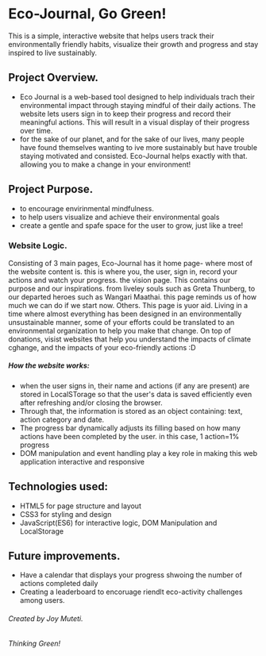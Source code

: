# Eco-Journal, Go Green!
This is a simple, interactive website that helps users track their environmentally friendly habits, visualize their growth and progress and stay inspired to live sustainably. 

 ## Project Overview.
- Eco Journal is a web-based tool designed to help individuals trach their environmental impact through staying mindful of their daily actions. The website lets users sign in to keep their progress and record their meaningful actions. This will result in a visual display of their progress over time.
- for the sake of our planet, and for the sake of our lives, many people have found themselves wanting to ive more sustainably but have trouble staying motivated and consisted. Eco-Journal helps exactly with that. allowing you to make a change in your environment!

## Project Purpose.
- to encourage envirinmental mindfulness.
- to help users visualize and achieve their environmental goals
- create a gentle and spafe space for the user to grow, just like a tree!

### Website Logic. 
Consisting of 3 main pages, Eco-Journal has it home page- where most of the website content is. this is where you, the user, sign in, record your actions and watch your progress. the vision page. This contains our purpose and our inspirations. from liveley souls such as Greta Thunberg, to our departed heroes such as Wangari Maathai. this page reminds us of how much we can do if we start now. Others. This page is yuor aid. Living in a time where almost everything has been designed in an environmentally unsustainable manner, some of your efforts could be translated to an environmental organization to help you make that change. On top of donations, visist websites that help you understand the impacts of climate cghange, and the impacts of your eco-friendly actions :D

##### How the website works:
- when the user signs in, their name and actions (if any are present) are stored in LocalSTorage so that the user's data is saved efficiently even after refreshing and/or closing the browser.
- Through that, the information is stored as an object containing: text, action category and date.
- The progress bar dynamically adjusts its filling based on how many actions have been completed by the user. in this case, 1 action=1% progress
- DOM manipulation and event handling play a key role in making this web application interactive and responsive 

## Technologies used:
- HTML5 for page structure and layout
- CSS3 for styling and design
- JavaScript(ES6) for interactive logic, DOM Manipulation and LocalStorage

## Future improvements.
- Have a calendar that displays your progress shwoing the number of actions completed daily
- Creating a leaderboard to encoruage riendlt eco-activity challenges among users.

###### Created by Joy Muteti.
###### Thinking Green!


